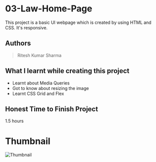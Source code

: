 
# 03-Law-Home-Page

This project is a basic UI webpage which is created by using HTML and CSS. It's responsive.



## Authors

 >Ritesh Kumar Sharma


## What I learnt while creating this project

- Learnt about Media Queries
- Got to know about resizing the image
- Learnt CSS Grid and Flex



## Honest Time to Finish Project

1.5 hours


# Thumbnail

![Thumbnail](https://user-images.githubusercontent.com/109421054/183001297-77f457ec-1cb3-4cbb-bb28-827d22092cf4.PNG)
